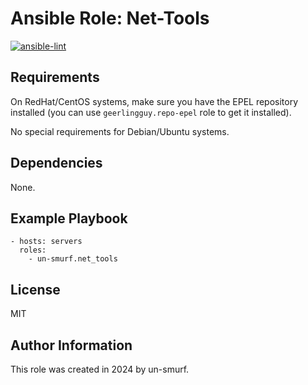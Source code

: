 # Ansible Role: Net-Tools

[![ansible-lint](https://github.com/un-smurf/ansible-role-net-tools/actions/workflows/ansible-lint.yml/badge.svg)](https://github.com/un-smurf/ansible-role-net-tools/actions/workflows/ansible-lint.yml)


## Requirements

On RedHat/CentOS systems, make sure you have the EPEL repository installed (you can use `geerlingguy.repo-epel` role to get it installed).

No special requirements for Debian/Ubuntu systems.

## Dependencies

None.

## Example Playbook

    - hosts: servers
      roles:
        - un-smurf.net_tools


## License

MIT

## Author Information

This role was created in 2024 by un-smurf.
